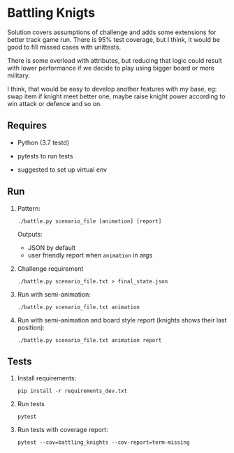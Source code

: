 # Battling Knigts

Solution covers assumptions of challenge and adds some extensions for
better track game run. There is 95% test coverage, but I think, it would be
good to fill missed cases with unittests.

There is some overload with attributes, but reducing that logic could result
with lower performance if we decide to play using bigger board or more military.

I think, that would be easy to develop another features with my base, eg: swap
item if knight meet better one, maybe raise knight power according to win attack
or defence and so on.

## Requires
    
* Python (3.7 testd)
* pytests to run tests

* suggested to set up virtual env

## Run

1. Pattern: 
    
    ```shell script
    ./battle.py scenario_file [animation] [report]
    ```
   
   Outputs:
   * JSON by default
   * user friendly report when `animation` in args

2. Challenge requirement
    
    ```shell script
    ./battle.py scenario_file.txt > final_state.json
    ```
   
3. Run with semi-animation:
    
    ```shell script
    ./battle.py scenario_file.txt animation
    ```

4. Run with semi-animation and board style report (knights shows their last position):
    
    ```shell script
    ./battle.py scenario_file.txt animation report
    ```

## Tests

1. Install requirements: 
    
    ```shell script
    pip install -r requirements_dev.txt
    ```

2. Run tests

    ```shell script
    pytest
    ```

3. Run tests with coverage report: 
    
    ```shell script
    pytest --cov=battling_knights --cov-report=term-missing
    ```
